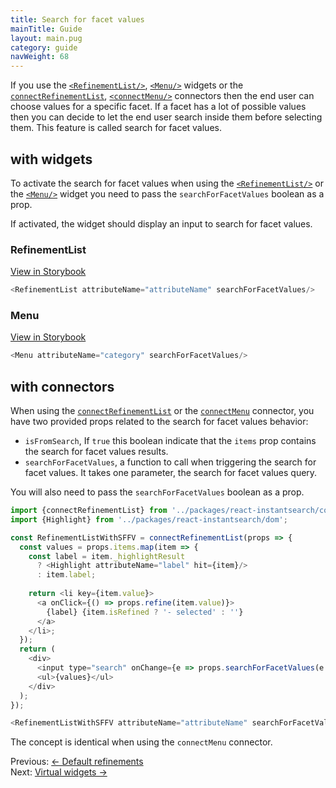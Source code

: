 ```yaml
---
title: Search for facet values
mainTitle: Guide
layout: main.pug
category: guide
navWeight: 68
---
```


If you use the [`<RefinementList/>`](widgets/RefinementList.html), [`<Menu/>`](widgets/Menu.html) widgets 
or the [`connectRefinementList`](connectors/connectRefinementList.html), [`<connectMenu/>`](widgets/Menu.html)
connectors then the end user can choose values for a specific facet. If a facet has a lot of possible values then you can decide 
to let the end user search inside them before selecting them. This feature is called search for facet values. 

## with widgets

To activate the search for facet values when using the [`<RefinementList/>`](widgets/RefinementList.html) or the [`<Menu/>`](widgets/Menu.html) widget 
you need to pass the `searchForFacetValues` boolean as a prop.

If activated, the widget should display an input to search for facet values.

### RefinementList
<a class="btn" href="https://community.algolia.com/instantsearch.js/react/storybook/?selectedKind=RefinementList&selectedStory=with%20search%20for%20facets%20value" target="_blank">View in Storybook</a>

```javascript
<RefinementList attributeName="attributeName" searchForFacetValues/>
```

### Menu
<a class="btn" href="https://community.algolia.com/instantsearch.js/react/storybook/?selectedKind=Menu&selectedStory=with%20search%20for%20facets%20value" target="_blank">View in Storybook</a>

```javascript
<Menu attributeName="category" searchForFacetValues/>
```

## with connectors

When using the [`connectRefinementList`](connectors/connectRefinementList.html) or the [`connectMenu`](connectors/connectMenu.html) 
connector, you have two provided props related to the search for facet values behavior:

* `isFromSearch`, If `true` this boolean indicate that the `items` prop contains the search for facet values results. 
* `searchForFacetValues`, a function to call when triggering the search for facet values. It takes one parameter, the search 
for facet values query. 

You will also need to pass the `searchForFacetValues` boolean as a prop.

```javascript
import {connectRefinementList} from '../packages/react-instantsearch/connectors';
import {Highlight} from '../packages/react-instantsearch/dom';

const RefinementListWithSFFV = connectRefinementList(props => {
  const values = props.items.map(item => {
    const label = item._highlightResult
      ? <Highlight attributeName="label" hit={item}/>
      : item.label;
      
    return <li key={item.value}>
      <a onClick={() => props.refine(item.value)}>
        {label} {item.isRefined ? '- selected' : ''}
      </a>
    </li>;
  });
  return (
    <div>
      <input type="search" onChange={e => props.searchForFacetValues(e.target.value)}/>
      <ul>{values}</ul>
    </div>
  );
});

<RefinementListWithSFFV attributeName="attributeName" searchForFacetValues/>
```
The concept is identical when using the `connectMenu` connector. 

<div class="guide-nav">
    <div class="guide-nav-left">
        Previous: <a href="guide/Default_refinements.html">← Default refinements</a>
    </div>
    <div class="guide-nav-right">
        Next: <a href="guide/Virtual_widgets.html">Virtual widgets →</a>
    </div>
</div>
